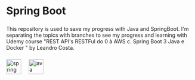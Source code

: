 <h1 align="left">Spring Boot</h1>

###

<p align="left">This repository is used to save my progress with Java and SpringBoot. I'm separating the topics with branches to see my progress and learning with Udemy course "REST API's RESTFul do 0 à AWS c. Spring Boot 3 Java e Docker
" by Leandro Costa.</p>

###

<div align="left">
  <img src="https://img.shields.io/badge/Spring-6DB33F?logo=spring&logoColor=black&style=for-the-badge" height="40" alt="spring logo"  />
  <img width="12" />
  <img src="https://skillicons.dev/icons?i=java" height="40" alt="java logo"  />
</div>

###
